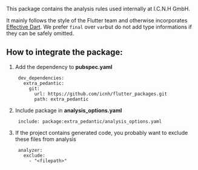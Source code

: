 This package contains the analysis rules used internally at I.C.N.H GmbH.

It mainly follows the style of the Flutter team and otherwise incorporates [Effective Dart](https://dart.dev/guides/language/effective-dart). We prefer `final` over `var`but do not add type informations if they can be safely omitted.


## How to integrate the package:

1. Add the dependency to **pubspec.yaml**

        dev_dependencies:
          extra_pedantic:
            git:
              url: https://github.com/icnh/flutter_packages.git
              path: extra_pedantic
      
2. Include package in **analysis_options.yaml**

        include: package:extra_pedantic/analysis_options.yaml

3. If the project contains generated code, you probably want to exclude these files from analysis

        analyzer:
          exclude:
            - "<filepath>"
